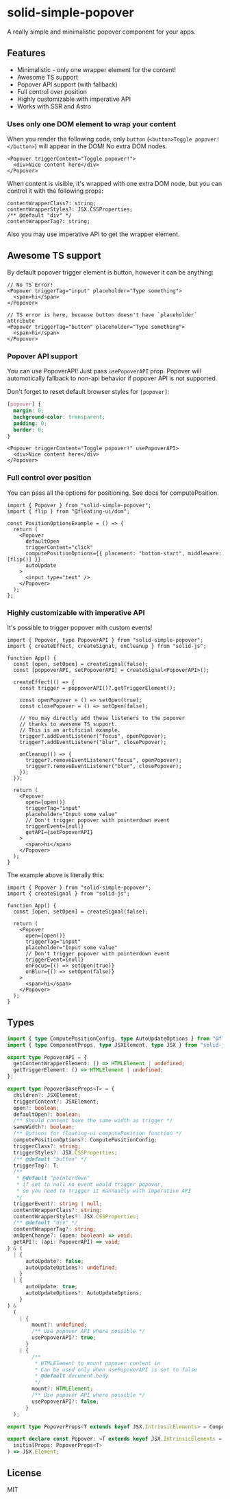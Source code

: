 # solid-simple-popover

A really simple and minimalistic popover component for your apps.

## Features

- Minimalistic - only one wrapper element for the content!
- Awesome TS support
- Popover API support (with fallback)
- Full control over position
- Highly customizable with imperative API
- Works with SSR and Astro

### Uses only one DOM element to wrap your content

When you render the following code, only `button` (`<button>Toggle popover!</button>`) will appear in the DOM! No extra DOM nodes.

```tsx
<Popover triggerContent="Toggle popover!">
  <div>Nice content here</div>
</Popover>
```

When content is visible, it's wrapped with one extra DOM node, but you can control it with the following props:

```tsx
contentWrapperClass?: string;
contentWrapperStyles?: JSX.CSSProperties;
/** @default "div" */
contentWrapperTag?: string;
```

Also you may use imperative API to get the wrapper element.

## Awesome TS support

By default popover trigger element is button, however it can be anything:

```tsx
// No TS Error!
<Popover triggerTag="input" placeholder="Type something">
  <span>hi</span>
</Popover>
```

```tsx
// TS error is here, because button doesn't have `placeholder` attribute
<Popover triggerTag="button" placeholder="Type something">
  <span>hi</span>
</Popover>
```

### Popover API support

You can use PopoverAPI! Just pass `usePopoverAPI` prop. Popover will automotically fallback to non-api behavior if popover API is not supported.

Don't forget to reset default browser styles for `[popover]`:

```css
[popover] {
  margin: 0;
  background-color: transparent;
  padding: 0;
  border: 0;
}
```

```tsx
<Popover triggerContent="Toggle popover!" usePopoverAPI>
  <div>Nice content here</div>
</Popover>
```

### Full control over position

You can pass all the options for positioning. See docs for computePosition.

```tsx
import { Popover } from "solid-simple-popover";
import { flip } from "@floating-ui/dom";

const PositionOptionsExample = () => {
  return (
    <Popover
      defaultOpen
      triggerContent="click"
      computePositionOptions={{ placement: "bottom-start", middleware: [flip()] }}
      autoUpdate
    >
      <input type="text" />
    </Popover>
  );
};
```

### Highly customizable with imperative API

It's possible to trigger popover with custom events!

```tsx
import { Popover, type PopoverAPI } from "solid-simple-popover";
import { createEffect, createSignal, onCleanup } from "solid-js";

function App() {
  const [open, setOpen] = createSignal(false);
  const [poppoverAPI, setPopoverAPI] = createSignal<PopoverAPI>();

  createEffect(() => {
    const trigger = poppoverAPI()?.getTriggerElement();

    const openPopover = () => setOpen(true);
    const closePopover = () => setOpen(false);

    // You may directly add these listeners to the popover
    // thanks to awesome TS support.
    // This is an artificial example.
    trigger?.addEventListener("focus", openPopover);
    trigger?.addEventListener("blur", closePopover);

    onCleanup(() => {
      trigger?.removeEventListener("focus", openPopover);
      trigger?.removeEventListener("blur", closePopover);
    });
  });

  return (
    <Popover
      open={open()}
      triggerTag="input"
      placeholder="Input some value"
      // Don't trigger popover with pointerdown event
      triggerEvent={null}
      getAPI={setPopoverAPI}
    >
      <span>hi</span>
    </Popover>
  );
}
```

The example above is literally this:

```tsx
import { Popover } from "solid-simple-popover";
import { createSignal } from "solid-js";

function App() {
  const [open, setOpen] = createSignal(false);

  return (
    <Popover
      open={open()}
      triggerTag="input"
      placeholder="Input some value"
      // Don't trigger popover with pointerdown event
      triggerEvent={null}
      onFocus={() => setOpen(true)}
      onBlur={() => setOpen(false)}
    >
      <span>hi</span>
    </Popover>
  );
}
```

## Types

```ts
import { type ComputePositionConfig, type AutoUpdateOptions } from "@floating-ui/dom";
import { type ComponentProps, type JSXElement, type JSX } from "solid-js";

export type PopoverAPI = {
  getContentWrapperElement: () => HTMLElement | undefined;
  getTriggerElement: () => HTMLElement | undefined;
};

export type PopoverBaseProps<T> = {
  children?: JSXElement;
  triggerContent?: JSXElement;
  open?: boolean;
  defaultOpen?: boolean;
  /** Should content have the same width as trigger */
  sameWidth?: boolean;
  /** Options for floating-ui computePosition function */
  computePositionOptions?: ComputePositionConfig;
  triggerClass?: string;
  triggerStyles?: JSX.CSSProperties;
  /** @default "button" */
  triggerTag?: T;
  /**
   * @default "pointerdown"
   * if set to null no event would trigger popover,
   * so you need to trigger it mannually with imperative API
   */
  triggerEvent?: string | null;
  contentWrapperClass?: string;
  contentWrapperStyles?: JSX.CSSProperties;
  /** @default "div" */
  contentWrapperTag?: string;
  onOpenChange?: (open: boolean) => void;
  getAPI?: (api: PopoverAPI) => void;
} & (
  | {
      autoUpdate?: false;
      autoUpdateOptions?: undefined;
    }
  | {
      autoUpdate: true;
      autoUpdateOptions?: AutoUpdateOptions;
    }
) &
  (
    | {
        mount?: undefined;
        /** Use popover API where possible */
        usePopoverAPI?: true;
      }
    | {
        /**
         * HTMLElement to mount popover content in
         * Can be used only when usePopoverAPI is set to false
         * @default document.body
         */
        mount?: HTMLElement;
        /** Use popover API where possible */
        usePopoverAPI?: false;
      }
  );

export type PopoverProps<T extends keyof JSX.IntrinsicElements> = ComponentProps<T> & PopoverBaseProps<T>;

export declare const Popover: <T extends keyof JSX.IntrinsicElements = "button">(
  initialProps: PopoverProps<T>
) => JSX.Element;
```

## License

MIT

